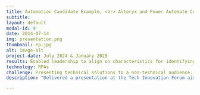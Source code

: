```yaml
---
title: Automation Candidate Example, <br> Alteryx and Power Automate Comparison 
subtitle: 
layout: default
modal-id: 9
date: 2014-07-14
img: presentation.png
thumbnail: ep.jpg
alt: image-alt
project-date: July 2024 & January 2025
results: Enabled leadership to align on characteristics for identifying automation opportunities, independently assess automation candidates, and understand different automation tool capabilities.
technology: RPAs
challenge: Presenting technical solutions to a non-technical audience. 
description: "Delivered a presentation at the Tech Innovation Forum aimed at leadership, including the department VP and CFO. The session featured an example of an ideal Robotic Process Automation (RPA) solution designed to improve the efficiency and reliability of a key business process. Additionally, I delivered a presentation the following year on a comparative analysis of two leading RPA tools: Alteryx and Power Automate, exploring their features, capabilities, and suitability for different automation needs."

---
```

